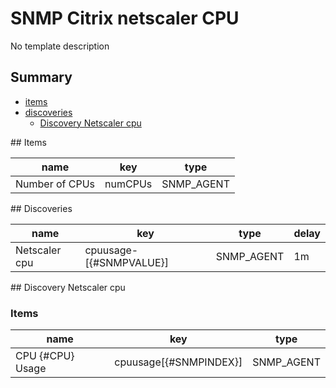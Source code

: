 # SNMP Citrix netscaler CPU
No template description
## Summary
* [items](#items)
* [discoveries](#discoveries)
  * [Discovery Netscaler cpu ](#discovery_netscaler_cpu
)
<a name="items" />
## Items

| name | key | type |
| ------------- |------------- |------------- |
| Number of CPUs | numCPUs | SNMP_AGENT |

<a name="discoveries" />
## Discoveries

| name | key | type | delay |
| ------------- |------------- |------------- |------------- |
| Netscaler cpu | cpuusage-[{#SNMPVALUE}] | SNMP_AGENT | 1m |

<a name="discovery_netscaler_cpu" />
## Discovery Netscaler cpu

### Items

| name | key | type |
| ------------- |------------- |------------- |
| CPU {#CPU} Usage | cpuusage[{#SNMPINDEX}] | SNMP_AGENT |
